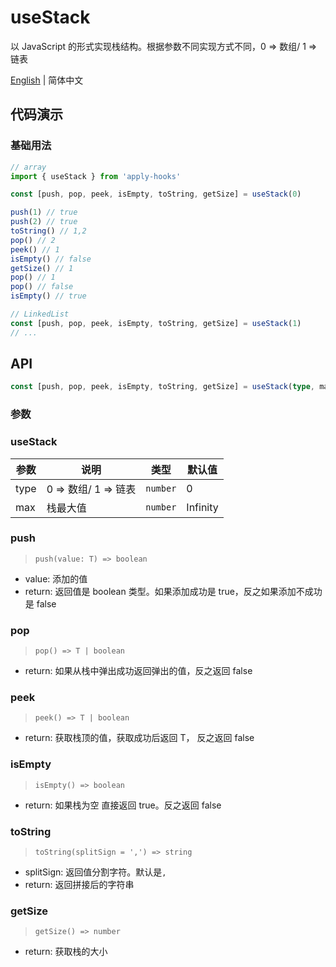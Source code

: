 # useStack

以 JavaScript 的形式实现栈结构。根据参数不同实现方式不同，0 => 数组/ 1 => 链表

[English](https://github.com/a572251465/w-hooks/blob/main/packages/src/useStack/index.en-US.md) | 简体中文

## 代码演示

### 基础用法
 
```js
// array
import { useStack } from 'apply-hooks'

const [push, pop, peek, isEmpty, toString, getSize] = useStack(0)

push(1) // true
push(2) // true
toString() // 1,2
pop() // 2
peek() // 1
isEmpty() // false
getSize() // 1
pop() // 1
pop() // false
isEmpty() // true

// LinkedList
const [push, pop, peek, isEmpty, toString, getSize] = useStack(1)
// ...
```

## API

```typescript
const [push, pop, peek, isEmpty, toString, getSize] = useStack(type, max)
```

### 参数

### useStack

| 参数 | 说明                 | 类型     | 默认值   |
| ---- | -------------------- | -------- | -------- |
| type | 0 => 数组/ 1 => 链表 | `number` | 0        |
| max  | 栈最大值             | `number` | Infinity |

### push

> `push(value: T) => boolean`

- value: 添加的值
- return: 返回值是 boolean 类型。如果添加成功是 true，反之如果添加不成功是 false

### pop

> `pop() => T | boolean`

- return: 如果从栈中弹出成功返回弹出的值，反之返回 false

### peek

> `peek() => T | boolean`

- return: 获取栈顶的值，获取成功后返回 T， 反之返回 false

### isEmpty

> `isEmpty() => boolean`

- return: 如果栈为空 直接返回 true。反之返回 false

### toString

> `toString(splitSign = ',') => string`

- splitSign: 返回值分割字符。默认是`,`
- return: 返回拼接后的字符串

### getSize

> `getSize() => number`

- return: 获取栈的大小
